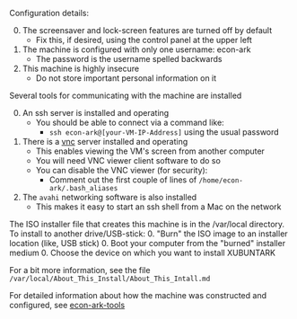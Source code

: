 
Configuration details:

0. The screensaver and lock-screen features are turned off by default
   * Fix this, if desired, using the control panel at the upper left
0. The machine is configured with only one username: econ-ark
   * The password is the username spelled backwards
0. This machine is highly insecure
   * Do not store important personal information on it

Several tools for communicating with the machine are installed

0. An ssh server is installed and operating
   * You should be able to connect via a command like:
      * `ssh econ-ark@[your-VM-IP-Address]` using the usual password
0. There is a [vnc](https://en.wikipedia.org/Virtual\_Network\_Computing) server installed and operating 
   * This enables viewing the VM's screen from another computer 
   * You will need VNC viewer client software to do so 
   * You can disable the VNC viewer (for security):
      * Comment out the first couple of lines of `/home/econ-ark/.bash_aliases`
0. The `avahi` networking software is also installed
   * This makes it easy to start an ssh shell from a Mac on the network

The ISO installer file that creates this machine is in the /var/local directory.
To install to another drive/USB-stick:
   0. "Burn" the ISO image to an installer location (like, USB stick)
   0. Boot your computer from the "burned" installer medium
   0. Choose the device on which you want to install XUBUNTARK

For a bit more information, see the file `/var/local/About_This_Install/About_This_Intall.md`

For detailed information about how the machine was constructed and configured, see [econ-ark-tools](https://github.com/econ-ark/econ-ark-tools/tree/master/Virtual#most-powerful)

